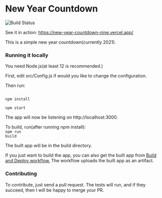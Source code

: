 # New Year Countdown
![Build Status](https://github.com/okyanusoz/new-year-countdown/workflows/Build%20and%20Deploy/badge.svg)

See it in action: https://new-year-countdown-nine.vercel.app/

This is a simple new year countdown(currently 2021).

<h3>Running it locally</h3>

You need Node.js(at least 12 is recommended.)

First, edit src/Config.js if would you like to change the configuration.

Then run:

<code>
npm install
</code>


<code>
npm start
</code>

The app will now be listening on http://localhost:3000.

To build, run(after running npm install):<br>
<code>npm run build</code>

The built app will be in the build directory.

If you just want to build the app, you can also get the built app from <a href="https://github.com/okyanusoz/new-year-countdown/actions/workflows/deploy.yml">Build and Deploy workflow.</a> The workflow uploads the built app as an artifact.

<h3>Contributing</h3>

To contribute, just send a pull request.
The tests will run, and if they succeed, then I will be happy to merge your PR.
